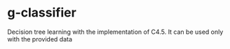 g-classifier
============

Decision tree learning with the implementation of C4.5. It can be used only with the provided data
